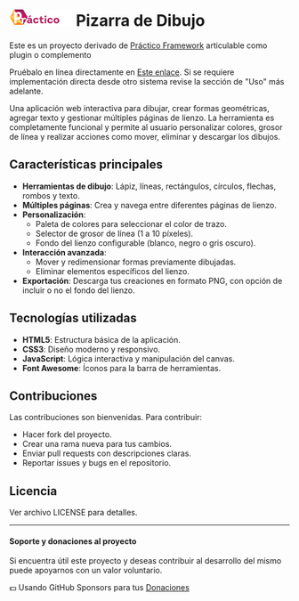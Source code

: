 # ![](https://github.com/unix4you2/practico/raw/master/img/logo.png) Pizarra de Dibujo

Este es un proyecto derivado de [Práctico Framework](https://www.practico.org) articulable como plugin o complemento

Pruébalo en línea directamente en [Este enlace](https://unix4you2.github.io/pco-pizarra-simple/). Si se requiere implementación directa desde otro sistema revise la sección de "Uso" más adelante.

Una aplicación web interactiva para dibujar, crear formas geométricas, agregar texto y gestionar múltiples páginas de lienzo. La herramienta es completamente funcional y permite al usuario personalizar colores, grosor de línea y realizar acciones como mover, eliminar y descargar los dibujos.


## Características principales

- **Herramientas de dibujo**: Lápiz, líneas, rectángulos, círculos, flechas, rombos y texto.
- **Múltiples páginas**: Crea y navega entre diferentes páginas de lienzo.
- **Personalización**:
  - Paleta de colores para seleccionar el color de trazo.
  - Selector de grosor de línea (1 a 10 píxeles).
  - Fondo del lienzo configurable (blanco, negro o gris oscuro).
- **Interacción avanzada**:
  - Mover y redimensionar formas previamente dibujadas.
  - Eliminar elementos específicos del lienzo.
- **Exportación**: Descarga tus creaciones en formato PNG, con opción de incluir o no el fondo del lienzo.

## Tecnologías utilizadas

- **HTML5**: Estructura básica de la aplicación.
- **CSS3**: Diseño moderno y responsivo.
- **JavaScript**: Lógica interactiva y manipulación del canvas.
- **Font Awesome**: Íconos para la barra de herramientas.

## Contribuciones

Las contribuciones son bienvenidas. Para contribuir:

- Hacer fork del proyecto.
- Crear una rama nueva para tus cambios.
- Enviar pull requests con descripciones claras.
- Reportar issues y bugs en el repositorio.

## Licencia

Ver archivo LICENSE para detalles.

---

#### Soporte y donaciones al proyecto

Si encuentra útil este proyecto y deseas contribuir al desarrollo del mismo puede apoyarnos con un valor voluntario.

💵 Usando GitHub Sponsors para tus [Donaciones](https://github.com/sponsors/unix4you2/)
